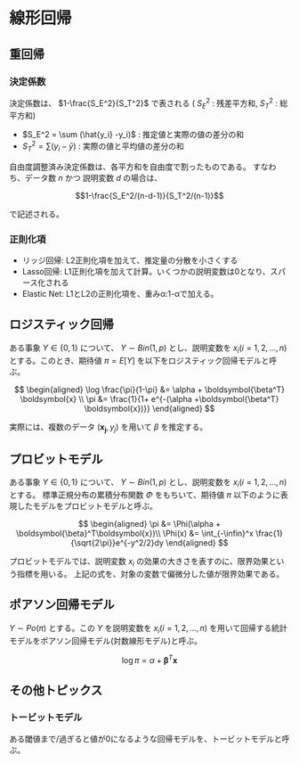 # 線形回帰

## 重回帰

### 決定係数
決定係数は、 $1-\frac{S_E^2}{S_T^2}$ で表される ( $S_E^2$ : 残差平方和, $S_T^2$ : 総平方和)
- $S_E^2 = \sum (\hat{y_i} -y_i)$ : 推定値と実際の値の差分の和
- $S_T^2  = \sum (y_i - \bar{y})$ : 実際の値と平均値の差分の和 


自由度調整済み決定係数は、各平方和を自由度で割ったものである。
すなわち、データ数 $n$ かつ 説明変数 $d$ の場合は、

$$1-\frac{S_E^2/(n-d-1)}{S_T^2/(n-1)}$$

で記述される。

### 正則化項

- リッジ回帰: L2正則化項を加えて、推定量の分散を小さくする
- Lasso回帰: L1正則化項を加えて計算。いくつかの説明変数は0となり、スパース化される
- Elastic Net: L1とL2の正則化項を、重みα:1-αで加える。

## ロジスティック回帰

ある事象 $Y\in\{0,1\}$ について、 $Y \sim Bin(1,p)$ とし、説明変数を $x_i(i=1,2, ...,n)$ とする。このとき、期待値  $\pi=E[Y]$ を以下をロジスティック回帰モデルと呼ぶ。

$$
\begin{aligned}
\log \frac{\pi}{1-\pi} &= \alpha + \boldsymbol{\beta^T} \boldsymbol{x} \\
\pi &= \frac{1}{1+ e^{-(\alpha +\boldsymbol{\beta^T} \boldsymbol{x})}}
\end{aligned}
$$

実際には、複数のデータ $(\boldsymbol{x_j},y_j)$ を用いて $\beta$ を推定する。

## プロビットモデル

ある事象 $Y\in\{0,1\}$ について、 $Y \sim Bin(1,p)$ とし、説明変数を $x_i(i=1,2, ...,n)$ とする。
標準正規分布の累積分布関数 $\Phi$ をもちいて、期待値 $\pi$ 以下のように表現したモデルをプロビットモデルと呼ぶ。

$$
\begin{aligned}
\pi &= \Phi(\alpha + \boldsymbol{\beta}^T\boldsymbol{x})\\
\Phi(x) &= \int_{-\infin}^x \frac{1}{\sqrt{2\pi}}e^{-y^2/2}dy
\end{aligned}
$$

プロビットモデルでは、説明変数 $x_i$ の効果の大きさを表すのに、限界効果という指標を用いる。
上記の式を、対象の変数で偏微分した値が限界効果である。

## ポアソン回帰モデル

$Y \sim Po(\pi)$ とする。この $Y$ を説明変数を $x_i(i=1,2, ...,n)$ を用いて回帰する統計モデルをポアソン回帰モデル(対数線形モデル)と呼ぶ。

$$
\log{\pi} = \alpha + \boldsymbol{\beta}^T \boldsymbol{x}
$$

## その他トピックス

### トービットモデル

ある閾値まで/過ぎると値が0になるような回帰モデルを、トービットモデルと呼ぶ。

